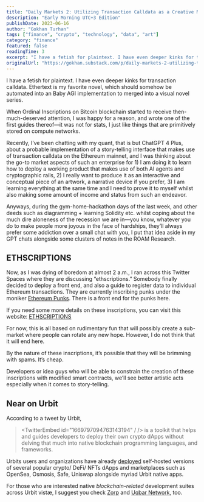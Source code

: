 ```yaml
---
title: "Daily Markets 2: Utilizing Transaction Calldata as a Creative Medium"
description: "Early Morning UTC+3 Edition"
publishDate: 2023-06-16
author: "Gokhan Turhan"
tags: ["finance", "crypto", "technology", "data", "art"]
category: "finance"
featured: false
readingTime: 3
excerpt: "I have a fetish for plaintext. I have even deeper kinks for transaction calldata. Ethertext is my favorite novel, which should somehow be automated into an Baby AGI implementation to merged into a..."
originalUrl: "https://gokhan.substack.com/p/daily-markets-2-utilizing-transaction-calldata-as-a-creative-medium"
---
```


I have a fetish for plaintext. I have even deeper kinks for transaction calldata. Ethertext is my favorite novel, which should somehow be automated into an Baby AGI implementation to merged into a visual novel series.

When Ordinal Inscriptions on Bitcoin blockchain started to receive then-much-deserved attention, I was happy for a reason, and wrote one of the first guides thereof—it was not for stats, I just like things that are primitively stored on compute networks.

Recently, I’ve been chatting with my quant, that is but ChatGPT 4 Plus, about a probable implementation of a story-telling interface that makes use of transaction calldata on the Ethereum mainnet, and I was thinking about the go-to market aspects of such an enterprise for 1) I am doing it to learn how to deploy a working product that makes use of both AI agents and cryptographic rails, 2) I really want to produce it as an interactive and conceptual piece of an artwork, a narrative device if you prefer, 3) I am learning everything at the same time and I need to prove it to myself whilst also making some amount of income and status from such an endeavor.

Anyways, during the gym-home-hackathon days of the last week, and other deeds such as diagramming + learning Solidity etc. whilst coping about the much dire aloneness of the recession we are in—you know, whatever you do to make people more joyous in the face of hardships, they’ll always prefer some addiction over a small chat with you, I put that idea aside in my GPT chats alongside some clusters of notes in the ROAM Research.

## ETHSCRIPTIONS

Now, as I was dying of boredom at almost 2 a.m., I ran across this Twitter Spaces where they are discussing “ethscriptions.” Somebody finally decided to deploy a front end, and also a guide to register data to individual Ethereum transactions. They are currently inscribing punks under the moniker [Ethereum Punks](https://ethereumpunks.net/). There is a front end for the punks here.

If you need some more details on these inscriptions, you can visit this website: [ETHSCRIPTIONS](https://ethscriptions.com/)

For now, this is all based on rudimentary fun that will possibly create a sub-market where people can rotate any new hope. However, I do not think that it will end here.

By the nature of these inscriptions, it’s possible that they will be brimming with spams. It’s cheap.

Developers or idea guys who will be able to constrain the creation of these inscriptions with modified smart contracts, we’ll see better artistic acts especially when it comes to story-telling.

## Near on Urbit

According to a tweet by Urbit,

>
> <TwitterEmbed id="1669797094763143194" / /> is a toolkit that helps and guides developers to deploy their own crypto dApps without delving that much into native blockchain programming languages, and frameworks.

Urbits users and organizations have already [deployed](https://urbit.org/ecosystem?type=applications) self-hosted versions of several popular crypto/ DeFi/ NFTs dApps and marketplaces such as OpenSea, Osmosis, Safe, Uniswap alongside myriad Urbit native apps.

For those who are interested native *blockchain-related* development suites across Urbit vistæ, I suggest you check [Zorp](https://twitter.com/ZorpZK) and [Uqbar Network](https://twitter.com/uqbarnetwork), too.